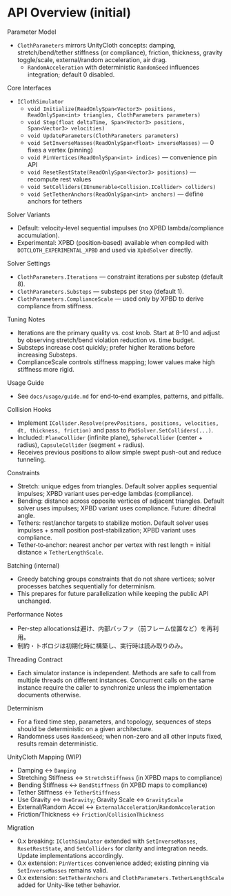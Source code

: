 API Overview (initial)
======================

Parameter Model
- `ClothParameters` mirrors UnityCloth concepts: damping, stretch/bend/tether stiffness (or compliance), friction, thickness, gravity toggle/scale, external/random acceleration, air drag.
  - `RandomAcceleration` with deterministic `RandomSeed` influences integration; default 0 disabled.

Core Interfaces
- `IClothSimulator`
  - `void Initialize(ReadOnlySpan<Vector3> positions, ReadOnlySpan<int> triangles, ClothParameters parameters)`
  - `void Step(float deltaTime, Span<Vector3> positions, Span<Vector3> velocities)`
  - `void UpdateParameters(ClothParameters parameters)`
  - `void SetInverseMasses(ReadOnlySpan<float> inverseMasses)` — 0 fixes a vertex (pinning)
  - `void PinVertices(ReadOnlySpan<int> indices)` — convenience pin API
  - `void ResetRestState(ReadOnlySpan<Vector3> positions)` — recompute rest values
  - `void SetColliders(IEnumerable<Collision.ICollider> colliders)`
  - `void SetTetherAnchors(ReadOnlySpan<int> anchors)` — define anchors for tethers

Solver Variants
- Default: velocity‑level sequential impulses (no XPBD lambda/compliance accumulation).
- Experimental: XPBD (position‑based) available when compiled with `DOTCLOTH_EXPERIMENTAL_XPBD` and used via `XpbdSolver` directly.

Solver Settings
- `ClothParameters.Iterations` — constraint iterations per substep (default 8).
- `ClothParameters.Substeps` — substeps per `Step` (default 1).
- `ClothParameters.ComplianceScale` — used only by XPBD to derive compliance from stiffness.

Tuning Notes
- Iterations are the primary quality vs. cost knob. Start at 8–10 and adjust by observing stretch/bend violation reduction vs. time budget.
- Substeps increase cost quickly; prefer higher Iterations before increasing Substeps.
- ComplianceScale controls stiffness mapping; lower values make high stiffness more rigid.

Usage Guide
- See `docs/usage/guide.md` for end‑to‑end examples, patterns, and pitfalls.

Collision Hooks
- Implement `ICollider.Resolve(prevPositions, positions, velocities, dt, thickness, friction)` and pass to `PbdSolver.SetColliders(...)`.
- Included: `PlaneCollider` (infinite plane), `SphereCollider` (center + radius), `CapsuleCollider` (segment + radius).
- Receives previous positions to allow simple swept push-out and reduce tunneling.

Constraints
- Stretch: unique edges from triangles. Default solver applies sequential impulses; XPBD variant uses per‑edge lambdas (compliance).
- Bending: distance across opposite vertices of adjacent triangles. Default solver uses impulses; XPBD variant uses compliance. Future: dihedral angle.
- Tethers: rest/anchor targets to stabilize motion. Default solver uses impulses + small position post‑stabilization; XPBD variant uses compliance.
- Tether‑to‑anchor: nearest anchor per vertex with rest length = initial distance × `TetherLengthScale`.

Batching (internal)
- Greedy batching groups constraints that do not share vertices; solver processes batches sequentially for determinism.
- This prepares for future parallelization while keeping the public API unchanged.

Performance Notes
- Per-step allocationsは避け、内部バッファ（前フレーム位置など）を再利用。
- 制約・トポロジは初期化時に構築し、実行時は読み取りのみ。

Threading Contract
- Each simulator instance is independent. Methods are safe to call from multiple threads on different instances. Concurrent calls on the same instance require the caller to synchronize unless the implementation documents otherwise.

Determinism
- For a fixed time step, parameters, and topology, sequences of steps should be deterministic on a given architecture.
 - Randomness uses `RandomSeed`; when non-zero and all other inputs fixed, results remain deterministic.

UnityCloth Mapping (WIP)
- Damping ↔ `Damping`
- Stretching Stiffness ↔ `StretchStiffness` (in XPBD maps to compliance)
- Bending Stiffness ↔ `BendStiffness` (in XPBD maps to compliance)
- Tether Stiffness ↔ `TetherStiffness`
- Use Gravity ↔ `UseGravity`; Gravity Scale ↔ `GravityScale`
- External/Random Accel ↔ `ExternalAcceleration`/`RandomAcceleration`
- Friction/Thickness ↔ `Friction`/`CollisionThickness`

Migration
- 0.x breaking: `IClothSimulator` extended with `SetInverseMasses`, `ResetRestState`, and `SetColliders` for clarity and integration needs. Update implementations accordingly.
 - 0.x extension: `PinVertices` convenience added; existing pinning via `SetInverseMasses` remains valid.
 - 0.x extension: `SetTetherAnchors` and `ClothParameters.TetherLengthScale` added for Unity-like tether behavior.
